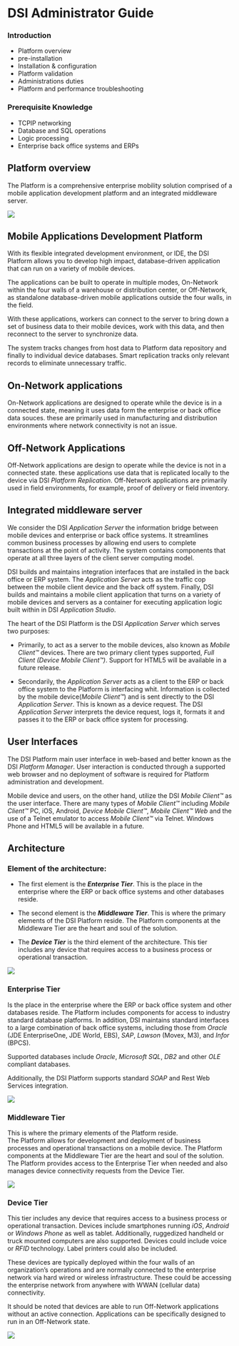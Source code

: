 # **DSI Administrator Guide**

### Introduction
* Platform overview
* pre-installation
* Installation & configuration
* Platform validation
* Administrations duties
* Platform and performance troubleshooting

### Prerequisite Knowledge
* TCPIP networking
* Database and SQL operations
* Logic processing
* Enterprise back office systems and ERPs

## **Platform overview**

The Platform is a comprehensive enterprise mobility solution comprised of a mobile application development platform and an integrated middleware server.

<img src="https://github.com/MaiaEspinosa/Administration-Guide/blob/8f0c4cfe1ff362f3ad8bb25677454e8dbf8d5fa1/platover.png">

## **Mobile Applications Development Platform**

With its flexible integrated development environment, or IDE, the DSI Platform allows you to develop high impact, database-driven application that can run on a variety of mobile devices.

The applications can be built to operate in multiple modes, On-Network within the four walls of a warehouse or distribution center, or Off-Network, as standalone database-driven mobile applications outside the four walls, in the field.

With these applications, workers can connect to the server to bring down a set of business data to their mobile devices, work with this data, and then reconnect to the server to synchronize data.

The system tracks changes from host data to Platform data repository and finally to individual device databases. Smart replication tracks only relevant records to eliminate unnecessary traffic.

## **On-Network applications**

On-Network applications are designed to operate while the device is in a connected state, meaning it uses data form the enterprise or back office data souces. these are primarily used in manufacturing and distribution environments where network connectivity is not an issue.

## **Off-Network Applications**

Off-Network applications are design to operate while the device is not in a connected state.
these applications use data that is replicated locally to the device via DSI _Platform Replication_. Off-Network applications are primarily used in field environments, for example, proof of delivery or field inventory.

## **Integrated middleware server**

We consider the DSI _Application Server_ the information bridge between mobile devices and enterprise or back office systems. It streamlines common business processes by allowing end users to complete transactions at the point of activity. The system contains components that operate at all three layers of the client server computing model.

DSI builds and maintains integration interfaces that are installed in the back office or ERP system. The _Application Server_ acts as the traffic cop between the mobile client device and the back off system. Finally, DSI builds and maintains a mobile client application that turns on a variety of mobile devices and servers as a container for executing application logic built within in DSI _Application Studio_.

The heart of the DSI Platform is the DSI _Application Server_ which serves two purposes:

* Primarily, to act as a server to the mobile devices, also known as _Mobile Client™_ devices. There are two primary client types supported, _Full Client (Device Mobile Client™)_. Support for HTML5 will be available in a future release.

* Secondarily, the _Application Server_ acts as a client to the ERP or back office system to the Platform is interfacing whit. Information is collected by the mobile device(_Mobile Client™_) and is sent directly to the DSI _Application Server_. This is known as a device request. The DSI _Application Server_ interprets the device request, logs it, formats it and passes it to the ERP or back office system for processing.

## **User Interfaces**

The DSI Platform main user interface in web-based and better known as the DSI _Platform Manager_. User interaction is conducted through a supported web browser and no deployment of software is required for Platform administration and development.

Mobile device and users, on the other hand, utilize the DSI _Mobile Client™_ as the user interface. There are many types of _Mobile Client™_ including _Mobile Client™_ PC, iOS, Android, _Device Mobile Client™_, _Mobile Client™ Web_ and the use of a Telnet emulator to access _Mobile Client™_ via Telnet. Windows Phone and HTML5 will be available in a future.

## **Architecture**

### Element of the architecture:
* The first element is the **_Enterprise Tier_**.  This is the place in the enterprise where the ERP or back office systems and other databases reside.

* The second element is the **_Middleware Tier_**.  This is where the primary elements of the DSI Platform reside. The Platform components at the Middleware Tier are the heart and soul of the solution.

* The **_Device Tier_** is the third element of the architecture.  This tier includes any device that requires access to a business process or operational transaction.

<img src="https://github.com/MaiaEspinosa/Administration-Guide/blob/imagenes/howitworksarchitecture.png">

### **Enterprise Tier**

Is the place in the enterprise where the ERP or back office system and other databases reside. The Platform includes components for access to industry standard database platforms.  In addition, DSI maintains standard interfaces to a large combination of back office systems, including those from _Oracle_ (JDE EnterpriseOne, JDE World, EBS), _SAP_, _Lawson_ (Movex, M3), and _Infor_ (BPCS).

Supported databases include _Oracle_, _Microsoft SQL_, _DB2_ and other _OLE_ compliant databases.

Additionally, the DSI Platform supports standard _SOAP_ and Rest Web Services integration.

<img src="https://github.com/MaiaEspinosa/Administration-Guide/blob/imagenes/enterpricetier.png">

### **Middleware Tier**

This is where the primary elements of the Platform reside.   
The Platform allows for development and deployment of business processes and operational transactions on a mobile device.  The Platform components at the Middleware Tier are the heart and soul of the solution. The Platform provides access to the Enterprise Tier when needed and also manages device connectivity requests from the Device Tier.

<img src="https://github.com/MaiaEspinosa/Administration-Guide/blob/imagenes/middlewaretier.png">

### **Device Tier**

This tier includes any device that requires access to a business process or operational transaction. Devices include smartphones running _iOS_, _Android_ or _Windows Phone_ as well as tablet. Additionally, ruggedized handheld or truck mounted computers are also supported.  Devices could include voice or _RFID_ technology.  Label printers could also be included.

These devices are typically deployed within the four walls of an organization’s operations and are normally connected to the enterprise network via hard wired or wireless infrastructure. These could be accessing the enterprise network from anywhere with WWAN (cellular data) connectivity.

It should be noted that devices are able to run Off-Network applications without an active connection. Applications can be specifically designed to run in an Off-Network state.

<img src="https://github.com/MaiaEspinosa/Administration-Guide/blob/imagenes/devicetier.png">
